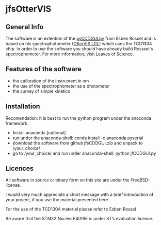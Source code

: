 # jfsOtterVIS
## General Info
The software is an extention of the [pyCCDGUI.py](https://tcd1304.wordpress.com/downloads/) from Esben Rossel and is based on his spectrophotometer ([OtterVIS LGL](https://hackaday.io/project/10738-ottervis-lgl-spectrophotometer)) which uses the TCD1304 chip. 
In order to use the software you should have already build Rosssel's spectrophometer. For more information, visit [Leaves of Science](https://science.jefro.de/).
## Features of the software
* the calibration of the instrument in nm
* the use of the spectrophometer as a photometer
* the survey of simple kinetics
## Installation
Recomendation: it is best to run the python program under the anaconda framework.
* Install anaconda [optional]
* run under the anaconda-shell: conda install -c anaconda pyserial
* download the software from github jfsCDDGUI.zip and unpack to /your_choice/
* go to /your_choice/ and run under anaconda-shell: python jfCCDGUI.py
## Licences
All software in source or binary form on this site are under the FreeBSD-license.

I would very much appreciate a short message with a brief introduction of your project, if you use the material presented here.

For the use of the TCD1304 material please refer to Esben Rossel 

Be aware that the STM32 Nucleo F401RE  is under ST’s evaluation license.


